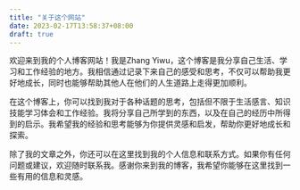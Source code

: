 ```yaml
---
title: "关于这个网站"
date: 2023-02-17T13:58:37+08:00
draft: true
---
```


欢迎来到我的个人博客网站！我是Zhang Yiwu，这个博客是我分享自己生活、学习和工作经验的地方。我相信通过记录下来自己的感受和思考，不仅可以帮助我更好地成长，同时也能够帮助其他人在他们的人生道路上走得更加顺利。

在这个博客上，你可以找到我对于各种话题的思考，包括但不限于生活感言、知识技能学习体会和工作经验。我将分享自己所学到的东西，以及在自己的经历中所得到的启示。我希望我的经验和思考能够为你提供灵感和启发，帮助你更好地成长和探索。

除了我的文章之外，你还可以在这里找到我的个人信息和联系方式。如果你有任何问题或建议，欢迎随时联系我。感谢你来到我的博客，我希望你能够在这里找到一些有用的信息和灵感。

